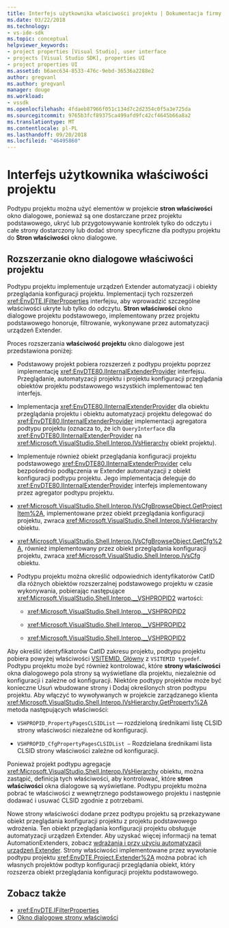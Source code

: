 ```yaml
---
title: Interfejs użytkownika właściwości projektu | Dokumentacja firmy Microsoft
ms.date: 03/22/2018
ms.technology:
- vs-ide-sdk
ms.topic: conceptual
helpviewer_keywords:
- project properties [Visual Studio], user interface
- projects [Visual Studio SDK], properties UI
- project properties UI
ms.assetid: b6aec634-8533-476c-9ebd-36536a2288e2
author: gregvanl
ms.author: gregvanl
manager: douge
ms.workload:
- vssdk
ms.openlocfilehash: 4fdaeb87966f051c134d7c2d2354c0f5a3e725da
ms.sourcegitcommit: 9765b3fcf89375ca499afd9fc42cf4645b66a8a2
ms.translationtype: MT
ms.contentlocale: pl-PL
ms.lasthandoff: 09/20/2018
ms.locfileid: "46495860"
---
```

# <a name="project-property-user-interface"></a>Interfejs użytkownika właściwości projektu
Podtypu projektu można użyć elementów w projekcie **stron właściwości** okno dialogowe, ponieważ są one dostarczane przez projektu podstawowego, ukryć lub przygotowywanie kontrolek tylko do odczytu i całe strony dostarczony lub dodać strony specyficzne dla podtypu projektu do **Stron właściwości** okno dialogowe.

## <a name="extending-the-project-property-dialog-box"></a>Rozszerzanie okno dialogowe właściwości projektu
 Podtypu projektu implementuje urządzeń Extender automatyzacji i obiekty przeglądania konfiguracji projektu. Implementacji tych rozszerzeń <xref:EnvDTE.IFilterProperties> interfejsu, aby wprowadzić szczególne właściwości ukryte lub tylko do odczytu. **Stron właściwości** okno dialogowe projektu podstawowego, implementowany przez projektu podstawowego honoruje, filtrowanie, wykonywane przez automatyzacji urządzeń Extender.

 Proces rozszerzania **właściwość projektu** okno dialogowe jest przedstawiona poniżej:

-   Podstawowy projekt pobiera rozszerzeń z podtypu projektu poprzez implementację <xref:EnvDTE80.IInternalExtenderProvider> interfejsu. Przeglądanie, automatyzacji projektu i projektu konfiguracji przeglądania obiektów projektu podstawowego wszystkich implementować ten interfejs.

-   Implementacja <xref:EnvDTE80.IInternalExtenderProvider> dla obiektu przeglądania projektu i obiektu automatyzacji projektu delegować do <xref:EnvDTE80.IInternalExtenderProvider> implementacji agregatora podtypu projektu (oznacza to, że ich `QueryInterface` dla <xref:EnvDTE80.IInternalExtenderProvider> na <xref:Microsoft.VisualStudio.Shell.Interop.IVsHierarchy> obiekt projektu).

-   Implementuje również obiekt przeglądania konfiguracji projektu podstawowego <xref:EnvDTE80.IInternalExtenderProvider> celu bezpośrednio podłączenia w Extender automatyzacji z obiekt konfiguracji podtypu projektu. Jego implementacja deleguje do <xref:EnvDTE80.IInternalExtenderProvider> interfejs implementowany przez agregator podtypu projektu.

-   <xref:Microsoft.VisualStudio.Shell.Interop.IVsCfgBrowseObject.GetProjectItem%2A>, implementowane przez obiekt przeglądania konfiguracji projektu, zwraca <xref:Microsoft.VisualStudio.Shell.Interop.IVsHierarchy> obiektu.

-   <xref:Microsoft.VisualStudio.Shell.Interop.IVsCfgBrowseObject.GetCfg%2A>, również implementowany przez obiekt przeglądania konfiguracji projektu, zwraca <xref:Microsoft.VisualStudio.Shell.Interop.IVsCfg> obiektu.

-   Podtypu projektu można określić odpowiednich identyfikatorów CatID dla różnych obiektów rozszerzalnej podstawowego projektu w czasie wykonywania, pobierając następujące <xref:Microsoft.VisualStudio.Shell.Interop.__VSHPROPID2> wartości:

    -   <xref:Microsoft.VisualStudio.Shell.Interop.__VSHPROPID2>

    -   <xref:Microsoft.VisualStudio.Shell.Interop.__VSHPROPID2>

    -   <xref:Microsoft.VisualStudio.Shell.Interop.__VSHPROPID2>

Aby określić identyfikatorów CatID zakresu projektu, podtypu projektu pobiera powyżej właściwości [VSITEMID. Główny](<xref:Microsoft.VisualStudio.VSConstants.VSITEMID#Microsoft_VisualStudio_VSConstants_VSITEMID_Root>) z `VSITEMID typedef`. Podtypu projektu może być również kontrolować, które **strony właściwości** okna dialogowego pola strony są wyświetlane dla projektu, niezależnie od konfiguracji i zależne od konfiguracji. Niektóre podtypy projektów może być konieczne Usuń wbudowane strony i Dodaj określonych stron podtypu projektu. Aby włączyć to wywoływanych w projekcie zarządzanego klienta <xref:Microsoft.VisualStudio.Shell.Interop.IVsHierarchy.GetProperty%2A> metoda następujących właściwości:

-   `VSHPROPID_PropertyPagesCLSIDList` — rozdzieloną średnikami listę CLSID strony właściwości niezależne od konfiguracji.

-   `VSHPROPID_CfgPropertyPagesCLSIDList —` Rozdzielana średnikami lista CLSID strony właściwości zależne od konfiguracji.

Ponieważ projekt podtypu agregacje <xref:Microsoft.VisualStudio.Shell.Interop.IVsHierarchy> obiektu, można zastąpić, definicja tych właściwości, aby kontrolować, które **stron właściwości** okna dialogowe są wyświetlane. Podtypu projektu można pobrać te właściwości z wewnętrznego podstawowego projektu i następnie dodawać i usuwać CLSID zgodnie z potrzebami.

Nowe strony właściwości dodane przez podtypu projektu są przekazywane obiekt przeglądania konfiguracji projektu z projektu podstawowego wdrożenia. Ten obiekt przeglądania konfiguracji projektu obsługuje automatyzacji urządzeń Extender. Aby uzyskać więcej informacji na temat AutomationExtenders, zobacz [wdrażania i przy użyciu automatyzacji urządzeń Extender](https://msdn.microsoft.com/Library/0d5c218c-f412-4b28-ab0c-33a611f62356). Strony właściwości implementowane przez wywołanie podtypu projektu <xref:EnvDTE.Project.Extender%2A> można pobrać ich własnych projektów podtyp konfiguracji przeglądania obiekt, który rozszerza obiekt przeglądania konfiguracji projektu podstawowego.

## <a name="see-also"></a>Zobacz także

- <xref:EnvDTE.IFilterProperties>
- [Okno dialogowe strony właściwości](/previous-versions/visualstudio/visual-studio-2010/as5chysf(v=vs.100))